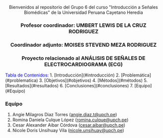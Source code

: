 <div align="center">

Bienvenidos al repositorio del Grupo 6 del curso "Introducción a Señales Biomédicas" de la Universidad Peruana Cayetano Heredia

### Profesor coordinador: UMBERT LEWIS DE LA CRUZ RODRIGUEZ  
### Coordinador adjunto: MOISES STEVEND MEZA RODRIGUEZ  
### Proyecto relacionado al ANÁLISIS DE SEÑALES DE ELECTROCARDIOGRAMA (ECG)  

</div>
<span style="color:blue">Tabla de Contenidos:</span>
1. [Introducción](#introducción)
2. [Problemática](#problematica)
3. [Objetivos](#objetivos)
4. [Métodos](#métodos)
5. [Resultados](#resultados)
6. [Conclusiones](#conclusiones)
7. [Equipo](#Equipo)

### Equipo
1. Angie Milagros Diaz Torres (angie.diaz.t@upch.pe)
2. Romina Daniela Culque López (romina.culque@upch.pe)
3. Cesar Alexander Aibar Córdova (cesar.aibar@upch.pe)
4. Nicole Doris Unsihuay Vila (nicole.unsihuay@upch.pe)
